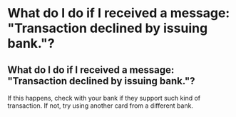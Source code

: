 # What do I do if I received a message: "Transaction declined by issuing bank."?

## What do I do if I received a message: "Transaction declined by issuing bank."?

If this happens, check with your bank if they support such kind of transaction. If not, try using another card from a different bank.&#x20;
